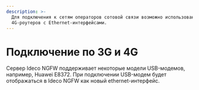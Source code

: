 ```yaml
---
description: >-
  Для подключения к сетям операторов сотовой связи возможно использование
  4G-роутеров с Ethernet-интерфейсами.
---
```


# Подключение по 3G и 4G

Сервер Ideco NGFW поддерживает некоторые модели USB-модемов, например, Huawei E8372. При подключении USB-модем будет отображаться в Ideco NGFW как новый ethernet-интерфейс.